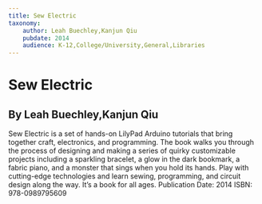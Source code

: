 ```yaml
---
title: Sew Electric
taxonomy:
	author: Leah Buechley,Kanjun Qiu
	pubdate: 2014
	audience: K-12,College/University,General,Libraries
---
```

# Sew Electric
## By Leah Buechley,Kanjun Qiu

Sew Electric is a set of hands-on LilyPad Arduino tutorials that bring together craft, electronics, and programming. The book walks you through the process of designing and making a series of quirky customizable projects including a sparkling bracelet, a glow in the dark bookmark, a fabric piano, and a monster that sings when you hold its hands. Play with cutting-edge technologies and learn sewing, programming, and circuit design along the way. It’s a book for all ages.
Publication Date: 2014
ISBN: 978-0989795609